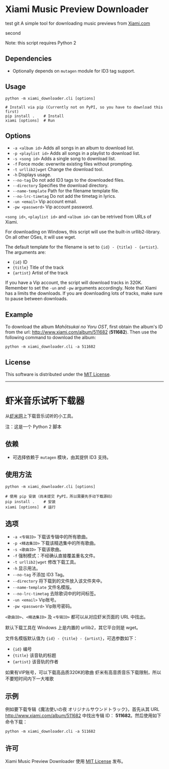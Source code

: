 # Xiami Music Preview Downloader
test git
A simple tool for downloading music previews from [Xiami.com][1]

second 

Note: this script requires Python 2

## Dependencies

* Optionally depends on `mutagen` module for ID3 tag support.

## Usage

    python -m xiami_downloader.cli [options]

    # Install via pip (Currently not on PyPI, so you have to download this first)
    pip install .    # Install
    xiami [options]  # Run

## Options

* `-a <album id>` Adds all songs in an album to download list.
* `-p <playlist id>` Adds all songs in a playlist to download list.
* `-s <song id>` Adds a single song to download list.
* `-f` Force mode: overwrite existing files without prompting.
* `-t urllib2|wget` Change the download tool.
* `-h` Displays usage.
* `--no-tag` Do not add ID3 tags to the downloaded files.
* `--directory` Specifies the download directory.
* `--name-template` Path for the filename template file.
* `--no-lrc-timetag` Do not add the timetag in lyrics.
* `-un <email>` Vip account email.
* `-pw <password>` Vip account password.

`<song id>`, `<playlist id>` and `<album id>` can be retrived from URLs of Xiami.

For downloading on Windows, this script will use the built-in urllib2-library. On all other OSes, it will use wget. 

The default template for the filename is set to `{id} - {title} - {artist}`. The arguments are:

* `{id}` ID
* `{title}` Title of the track
* `{artist}` Artist of the track

If you have a Vip account, the script will download tracks in 320K. Remember to set the `-un` and `-pw` arguments accordingly.
Note that Xiami has a limits the downloads. If you are downloading lots of tracks, make sure to pause between downloads.

## Example

To download the album _Mahōtsukai no Yoru OST_, first obtain the album's ID from the url:  <http://www.xiami.com/album/511682> (__511682__). Then use the following command to download the album:

    python -m xiami_downloader.cli -a 511682

## License

This software is distributed under the [MIT License][2].


---

# 虾米音乐试听下载器

从[虾米网][1]上下载音乐试听的小工具。

注：这是一个 Python 2 脚本

## 依赖

* 可选择依赖于 `mutagen` 模块，由其提供 ID3 支持。

## 使用方法

    python -m xiami_downloader.cli [options]

    # 使用 pip 安装（尚未提交 PyPI，所以需要先手动下载源码）
    pip install .    # 安装
    xiami [options]  # 运行

## 选项

* `-a <专辑ID>` 下载该专辑中的所有歌曲。
* `-p <精选集ID>` 下载该精选集中的所有歌曲。
* `-s <歌曲ID>` 下载该歌曲。
* `-f` 强制模式：不经确认直接覆盖重名文件。
* `-t urllib2|wget` 修改下载工具。
* `-h` 显示用法。
* `--no-tag` 不添加 ID3 Tag。
* `--directory` 将下载到的文件放入该文件夹中。
* `--name-template` 文件名模版。
* `--no-lrc-timetag` 去除歌词中的时间标签。
* `-un <email>` Vip账号。
* `-pw <password>` Vip账号密码。

`<歌曲ID>`、`<精选集ID>` 及 `<专辑ID>` 都可以从对应虾米页面的 URL 中找出。

默认下载工具在 Windows 上是内置的 urllib2，其它平台则是 wget。

文件名模版默认值为 `{id} - {title} - {artist}`，可选参数如下：

* `{id}` 编号
* `{title}` 该音轨的标题
* `{artist}` 该音轨的作者

如果有VIP账号，可以下载高品质320K的歌曲
虾米有高音质音乐下载限制，所以不要短时间内下一大堆歌

## 示例

例如要下载专辑《魔法使いの夜 オリジナルサウンドトラック》，首先从其 URL <http://www.xiami.com/album/511682> 中找出专辑 ID： __511682__。然后使用如下命令下载：

    python -m xiami_downloader.cli -a 511682

## 许可

Xiami Music Preview Downloader 使用 [MIT License][2] 发布。

[1]: http://www.xiami.com "虾米"
[2]: http://opensource.org/licenses/MIT "The MIT License"
